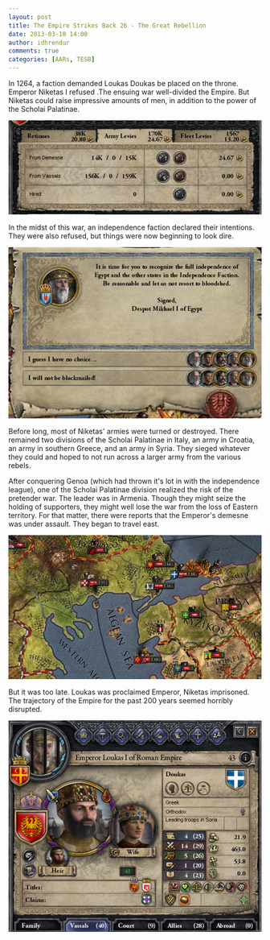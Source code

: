 ```yaml
---
layout: post
title: The Empire Strikes Back 26 - The Great Rebellion
date: 2013-03-10 14:00
author: idhrendur
comments: true
categories: [AARs, TESB]
---
```

In 1264, a faction demanded Loukas Doukas be placed on the throne. Emperor Niketas I refused .The ensuing war well-divided the Empire. But Niketas could raise impressive amounts of men, in addition to the power of the Scholai Palatinae.

![](/assets/tesb_images/26-1.png)

In the midst of this war, an independence faction declared their intentions. They were also refused, but things were now beginning to look dire.

![](/assets/tesb_images/26-2.png)

Before long, most of Niketas' armies were turned or destroyed. There remained two divisions of the Scholai Palatinae in Italy, an army in Croatia, an army in southern Greece, and an army in Syria. They sieged whatever they could and hoped to not run across a larger army from the various rebels.

After conquering Genoa (which had thrown it's lot in with the independence league), one of the Scholai Palatinae division realized the risk of the pretender war. The leader was in Armenia. Though they might seize the holding of supporters, they might well lose the war from the loss of Eastern territory. For that matter, there were reports that the Emperor's demesne was under assault. They began to travel east.

![](/assets/tesb_images/26-3.png)

But it was too late. Loukas was proclaimed Emperor, Niketas imprisoned. The trajectory of the Empire for the past 200 years seemed horribly disrupted.

![](/assets/tesb_images/26-4.png)
